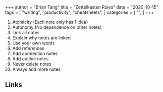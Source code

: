 +++
author = "Brian Tang"
title = "Zettelkasten Rules"
date = "2020-10-15"
tags = [
    "writing",
    "productivity",
    "cheatsheets",
]
categories = [
    "",
]
+++
<!--more-->
1. Atomicity (Each note only has 1 idea)
2. Autonomy (No dependence on other notes)
3. Link all notes
4. Explain why notes are linked
5. Use your own words
6. Add references
7. Add connection notes
8. Add outline notes
9. Never delete notes
10. Always add more notes

## Links
